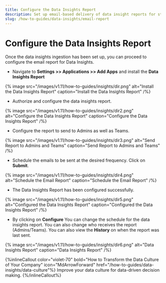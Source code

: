 ```yaml
---
title: Configure the Data Insights Report 
description: Set up email-based delivery of data insight reports for stakeholders and teams.
slug: /how-to-guides/data-insights/email-report
---
```


# Configure the Data Insights Report

Once the data insights ingestion has been set up, you can proceed to configure the email report for Data Insights.

- Navigate to **Settings >> Applications >> Add Apps** and install the **Data Insights Report**

{% image
src="/images/v1.11/how-to-guides/insights/dir.png"
alt="Install the Data Insights Report"
caption="Install the Data Insights Report"
/%}

- Authorize and configure the data insights report.

{% image
src="/images/v1.11/how-to-guides/insights/dir2.png"
alt="Configure the Data Insights Report"
caption="Configure the Data Insights Report"
/%}

- Configure the report to send to Admins as well as Teams. 

{% image
src="/images/v1.11/how-to-guides/insights/dir3.png"
alt="Send Report to Admins and Teams"
caption="Send Report to Admins and Teams"
/%}

- Schedule the emails to be sent at the desired frequency. Click on **Submit**.

{% image
src="/images/v1.11/how-to-guides/insights/dir4.png"
alt="Schedule the Email Report"
caption="Schedule the Email Report"
/%}

- The Data Insights Report has been configured successfully.

{% image
src="/images/v1.11/how-to-guides/insights/dir5.png"
alt="Configured the Data Insights Report"
caption="Configured the Data Insights Report"
/%}

- By clicking on **Configure** You can change the schedule for the data insights report. You can also change who receives the report (Admins/Teams). You can also view the **History** on when the report was last sent.

{% image
src="/images/v1.11/how-to-guides/insights/dir6.png"
alt="Data Insights Report"
caption="Data Insights Report"
/%}

{%inlineCallout
  color="violet-70"
  bold="How to Transform the Data Culture of Your Company"
  icon="MdArrowForward"
  href="/how-to-guides/data-insights/data-culture"%}
  Improve your data culture for data-driven decision making.
{%/inlineCallout%}